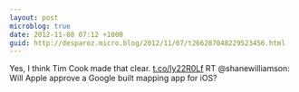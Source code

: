 ```yaml
---
layout: post
microblog: true
date: 2012-11-08 07:12 +1000
guid: http://desparoz.micro.blog/2012/11/07/t266287048229523456.html
---
```

Yes, I think Tim Cook made that clear. [t.co/ly22R0Lf](http://t.co/ly22R0Lf) RT @shanewilliamson: Will Apple approve a Google built mapping app for iOS?
